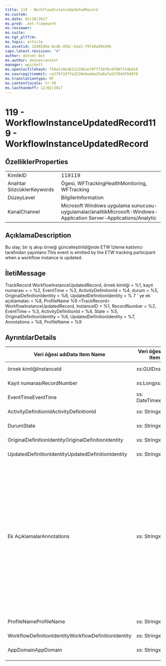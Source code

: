 ```yaml
---
title: 119 - WorkflowInstanceUpdatedRecord
ms.custom: 
ms.date: 03/30/2017
ms.prod: .net-framework
ms.reviewer: 
ms.suite: 
ms.tgt_pltfrm: 
ms.topic: article
ms.assetid: 32485d0a-dcdb-45bc-b1e3-79fa9ad9439b
caps.latest.revision: "4"
author: dotnet-bot
ms.author: dotnetcontent
manager: wpickett
ms.openlocfilehash: f58a7c0e3b3122962e79f7f39f0c0f89f374bd10
ms.sourcegitcommit: ce279f2d7fe2220e6ea0a25a8a7a5370ddf8d9f0
ms.translationtype: MT
ms.contentlocale: tr-TR
ms.lasthandoff: 12/02/2017
---
```

# <a name="119---workflowinstanceupdatedrecord"></a><span data-ttu-id="fd7a7-102">119 - WorkflowInstanceUpdatedRecord</span><span class="sxs-lookup"><span data-stu-id="fd7a7-102">119 - WorkflowInstanceUpdatedRecord</span></span>
## <a name="properties"></a><span data-ttu-id="fd7a7-103">Özellikler</span><span class="sxs-lookup"><span data-stu-id="fd7a7-103">Properties</span></span>  
  
|||  
|-|-|  
|<span data-ttu-id="fd7a7-104">Kimlik</span><span class="sxs-lookup"><span data-stu-id="fd7a7-104">ID</span></span>|<span data-ttu-id="fd7a7-105">119</span><span class="sxs-lookup"><span data-stu-id="fd7a7-105">119</span></span>|  
|<span data-ttu-id="fd7a7-106">Anahtar Sözcükler</span><span class="sxs-lookup"><span data-stu-id="fd7a7-106">Keywords</span></span>|<span data-ttu-id="fd7a7-107">Ögesi, WFTracking</span><span class="sxs-lookup"><span data-stu-id="fd7a7-107">HealthMonitoring, WFTracking</span></span>|  
|<span data-ttu-id="fd7a7-108">Düzey</span><span class="sxs-lookup"><span data-stu-id="fd7a7-108">Level</span></span>|<span data-ttu-id="fd7a7-109">Bilgiler</span><span class="sxs-lookup"><span data-stu-id="fd7a7-109">Information</span></span>|  
|<span data-ttu-id="fd7a7-110">Kanal</span><span class="sxs-lookup"><span data-stu-id="fd7a7-110">Channel</span></span>|<span data-ttu-id="fd7a7-111">Microsoft Windows uygulama sunucusu-uygulamalar/analitik</span><span class="sxs-lookup"><span data-stu-id="fd7a7-111">Microsoft-Windows-Application Server-Applications/Analytic</span></span>|  
  
## <a name="description"></a><span data-ttu-id="fd7a7-112">Açıklama</span><span class="sxs-lookup"><span data-stu-id="fd7a7-112">Description</span></span>  
 <span data-ttu-id="fd7a7-113">Bu olay, bir iş akışı örneği güncelleştirildiğinde ETW İzleme katılımcı tarafından yayınlanır.</span><span class="sxs-lookup"><span data-stu-id="fd7a7-113">This event is emitted by the ETW tracking participant when a workflow instance is updated.</span></span>  
  
## <a name="message"></a><span data-ttu-id="fd7a7-114">İleti</span><span class="sxs-lookup"><span data-stu-id="fd7a7-114">Message</span></span>  
 <span data-ttu-id="fd7a7-115">TrackRecord WorkflowInstanceUpdatedRecord, örnek kimliği = %1, kayıt numarası = = %2, EventTime = %3, ActivityDefinitionId = %4, durum = %5, OriginalDefinitionIdentity = %6, UpdatedDefinitionIdentity = % 7 ' ye ek açıklamaları = %8, ProfileName %9 =</span><span class="sxs-lookup"><span data-stu-id="fd7a7-115">TrackRecord= WorkflowInstanceUpdatedRecord, InstanceID = %1, RecordNumber = %2, EventTime = %3, ActivityDefinitionId = %4, State = %5, OriginalDefinitionIdentity = %6, UpdatedDefinitionIdentity = %7, Annotations = %8, ProfileName = %9</span></span>  
  
## <a name="details"></a><span data-ttu-id="fd7a7-116">Ayrıntılar</span><span class="sxs-lookup"><span data-stu-id="fd7a7-116">Details</span></span>  
  
|<span data-ttu-id="fd7a7-117">Veri öğesi adı</span><span class="sxs-lookup"><span data-stu-id="fd7a7-117">Data Item Name</span></span>|<span data-ttu-id="fd7a7-118">Veri öğesi türü</span><span class="sxs-lookup"><span data-stu-id="fd7a7-118">Data Item Type</span></span>|<span data-ttu-id="fd7a7-119">Açıklama</span><span class="sxs-lookup"><span data-stu-id="fd7a7-119">Description</span></span>|  
|--------------------|--------------------|-----------------|  
|<span data-ttu-id="fd7a7-120">örnek kimliği</span><span class="sxs-lookup"><span data-stu-id="fd7a7-120">InstanceId</span></span>|<span data-ttu-id="fd7a7-121">xs:GUID</span><span class="sxs-lookup"><span data-stu-id="fd7a7-121">xs:GUID</span></span>|<span data-ttu-id="fd7a7-122">İş akışı için örnek kimliği</span><span class="sxs-lookup"><span data-stu-id="fd7a7-122">The instance id for the workflow</span></span>|  
|<span data-ttu-id="fd7a7-123">Kayıt numarası</span><span class="sxs-lookup"><span data-stu-id="fd7a7-123">RecordNumber</span></span>|<span data-ttu-id="fd7a7-124">xs:Long</span><span class="sxs-lookup"><span data-stu-id="fd7a7-124">xs:long</span></span>|<span data-ttu-id="fd7a7-125">Verilmiş kaydı sıra sayısı</span><span class="sxs-lookup"><span data-stu-id="fd7a7-125">The sequence number of the emitted record</span></span>|  
|<span data-ttu-id="fd7a7-126">EventTime</span><span class="sxs-lookup"><span data-stu-id="fd7a7-126">EventTime</span></span>|<span data-ttu-id="fd7a7-127">xs: DateTime</span><span class="sxs-lookup"><span data-stu-id="fd7a7-127">xs:dateTime</span></span>|<span data-ttu-id="fd7a7-128">Olay gösterilen zaman UTC zamanı</span><span class="sxs-lookup"><span data-stu-id="fd7a7-128">The time in UTC when the event was emitted</span></span>|  
|<span data-ttu-id="fd7a7-129">ActivityDefinitionId</span><span class="sxs-lookup"><span data-stu-id="fd7a7-129">ActivityDefinitionId</span></span>|<span data-ttu-id="fd7a7-130">xs: String</span><span class="sxs-lookup"><span data-stu-id="fd7a7-130">xs:string</span></span>|<span data-ttu-id="fd7a7-131">İş akışı Kök etkinlik adı</span><span class="sxs-lookup"><span data-stu-id="fd7a7-131">The name of the root activity in the workflow</span></span>|  
|<span data-ttu-id="fd7a7-132">Durum</span><span class="sxs-lookup"><span data-stu-id="fd7a7-132">State</span></span>|<span data-ttu-id="fd7a7-133">xs: String</span><span class="sxs-lookup"><span data-stu-id="fd7a7-133">xs:string</span></span>|<span data-ttu-id="fd7a7-134">İş akışının geçerli durumu.</span><span class="sxs-lookup"><span data-stu-id="fd7a7-134">The current state of the Workflow.</span></span>|  
|<span data-ttu-id="fd7a7-135">OriginalDefinitionIdentity</span><span class="sxs-lookup"><span data-stu-id="fd7a7-135">OriginalDefinitionIdentity</span></span>|<span data-ttu-id="fd7a7-136">xs: String</span><span class="sxs-lookup"><span data-stu-id="fd7a7-136">xs:string</span></span>|<span data-ttu-id="fd7a7-137">Özgün iş akışı tanımı kimliği</span><span class="sxs-lookup"><span data-stu-id="fd7a7-137">The original workflow definition id</span></span>|  
|<span data-ttu-id="fd7a7-138">UpdatedDefinitionIdentity</span><span class="sxs-lookup"><span data-stu-id="fd7a7-138">UpdatedDefinitionIdentity</span></span>|<span data-ttu-id="fd7a7-139">xs: String</span><span class="sxs-lookup"><span data-stu-id="fd7a7-139">xs:string</span></span>|<span data-ttu-id="fd7a7-140">Güncelleştirilmiş iş akışı tanımı kimliği</span><span class="sxs-lookup"><span data-stu-id="fd7a7-140">The updated workflow definition id</span></span>|  
|<span data-ttu-id="fd7a7-141">Ek Açıklamalar</span><span class="sxs-lookup"><span data-stu-id="fd7a7-141">Annotations</span></span>|<span data-ttu-id="fd7a7-142">xs: String</span><span class="sxs-lookup"><span data-stu-id="fd7a7-142">xs:string</span></span>|<span data-ttu-id="fd7a7-143">Bu olay için eklenen ek açıklamalar.</span><span class="sxs-lookup"><span data-stu-id="fd7a7-143">The annotations that were added to this event.</span></span> <span data-ttu-id="fd7a7-144">Değerleri bir xml öğesi biçimde depolanır \<öğeleri >\< öğe adı "annotationName" type="System.String =" > annotationValue\</Madde > \< /öğelerini >.</span><span class="sxs-lookup"><span data-stu-id="fd7a7-144">The values are stored in an xml element in the format \<items>\< item name = "annotationName" type="System.String">annotationValue\</item>\</items>.</span></span> <span data-ttu-id="fd7a7-145">Ek açıklama dizesi içeriyorsa belirtilmişse \<öğeleri / >.</span><span class="sxs-lookup"><span data-stu-id="fd7a7-145">If no annotations are specified then the string contains \<items/>.</span></span> <span data-ttu-id="fd7a7-146">ETW olay boyutu ETW arabellek boyutu veya bir ETW olayı için en fazla yükü sınırlıdır.</span><span class="sxs-lookup"><span data-stu-id="fd7a7-146">The ETW event size is limited by the ETW buffer size or the max payload for an ETW event.</span></span> <span data-ttu-id="fd7a7-147">Olay boyutu ETW sınırlarını aşıyor sonra olay ek açıklamalar bırakarak ve ek açıklama değeri ile değiştirerek kesilir \<öğeleri >...  \< /öğelerini >.</span><span class="sxs-lookup"><span data-stu-id="fd7a7-147">If the size of the event exceeds the ETW limits, then the event is truncated by dropping the annotations and replacing the annotation value with \<items>...\</items>.</span></span>|  
|<span data-ttu-id="fd7a7-148">ProfileName</span><span class="sxs-lookup"><span data-stu-id="fd7a7-148">ProfileName</span></span>|<span data-ttu-id="fd7a7-149">xs: String</span><span class="sxs-lookup"><span data-stu-id="fd7a7-149">xs:string</span></span>|<span data-ttu-id="fd7a7-150">Adı veya gösterilmesini bu olay sonuçlandı izleme profili</span><span class="sxs-lookup"><span data-stu-id="fd7a7-150">The name or the tracking profile that resulted in this event being emitted</span></span>|  
|<span data-ttu-id="fd7a7-151">WorkflowDefinitionIdentity</span><span class="sxs-lookup"><span data-stu-id="fd7a7-151">WorkflowDefinitionIdentity</span></span>|<span data-ttu-id="fd7a7-152">xs: String</span><span class="sxs-lookup"><span data-stu-id="fd7a7-152">xs:string</span></span>|<span data-ttu-id="fd7a7-153">İş akışı tanımı kimliği</span><span class="sxs-lookup"><span data-stu-id="fd7a7-153">The workflow definition id</span></span>|  
|<span data-ttu-id="fd7a7-154">AppDomain</span><span class="sxs-lookup"><span data-stu-id="fd7a7-154">AppDomain</span></span>|<span data-ttu-id="fd7a7-155">xs: String</span><span class="sxs-lookup"><span data-stu-id="fd7a7-155">xs:string</span></span>|<span data-ttu-id="fd7a7-156">AppDomain.CurrentDomain.FriendlyName tarafından döndürülen dize.</span><span class="sxs-lookup"><span data-stu-id="fd7a7-156">The string returned by AppDomain.CurrentDomain.FriendlyName.</span></span>|
